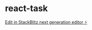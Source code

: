 # react-task

[Edit in StackBlitz next generation editor ⚡️](https://stackblitz.com/~/github.com/rauni00/react-task)
